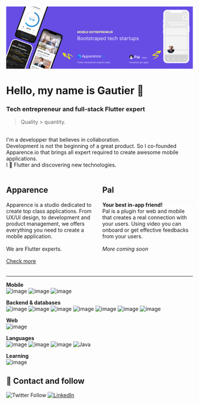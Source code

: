 <a href="https://apparence.io"><img src="https://github.com/g-apparence/g-apparence/blob/main/res/header.png?raw=true" alt="Apparence.io logo"></a>

# Hello, my name is Gautier 👋
### Tech entrepreneur and full-stack Flutter expert

> Quality > quantity.

<br>
I'm a developper that believes in collaboration. 
<br>
Development is not the beginning of a great product. So I co-founded Apparence.io that brings all expert required to create awesome mobile applications.<br> 
I 💙 Flutter and discovering new technologies.
<br>
<br>

<div style="display:flex; flex-direction: row; width: 100%;margin-bottom:32px">
    <div style="width: 50%">
        <h2>Apparence</h2>
        <div style="width:100%; border:0.1rem #fafafa solid;"></div>
        Apparence is a studio dedicated to create top class applications.
        From UX/UI design, to development and product management, we offers everything you need to create a mobile application.<br><br>
        We are Flutter experts.
        <a style="display:block; margin-top:16px" href="https://apparence.io">Check more</a>
    </div>
    <div style="width: 16px"></div>
    <div style="width: 50%">
        <h2>Pal</h2>
        <div style="width:100%; border:0.1rem #fafafa solid;"></div>
        <strong>Your best in-app friend!</strong><br>
        Pal is a plugin for web and mobile that creates a real connection with your users. Using video you can onboard or get effective feedbacks from your users.<br>
        <br>
        <i>More coming soon</i>
    </div>
</div>

------------

**Mobile**<br/>
![image](https://img.shields.io/badge/Flutter-02569B?style=for-the-badge&logo=flutter&logoColor=white)
![image](https://img.shields.io/badge/Android-3DDC84?style=for-the-badge&logo=android&logoColor=white)
![image](https://img.shields.io/badge/iOS-000000?style=for-the-badge&logo=ios&logoColor=white)

**Backend & databases**<br/>
![image](https://img.shields.io/badge/Quarkus-000000?style=for-the-badge&logo=quarkus)
![image](https://img.shields.io/badge/Spring-6DB33F?style=for-the-badge&logo=spring&logoColor=white)
![image](https://img.shields.io/badge/firebase-ffca28?style=for-the-badge&logo=firebase&logoColor=black)
![image](https://img.shields.io/badge/PostgreSQL-316192?style=for-the-badge&logo=postgresql&logoColor=white)
![image](https://img.shields.io/badge/MySQL-005C84?style=for-the-badge&logo=mysql&logoColor=white)
![image](https://img.shields.io/badge/Cassandra-1287B1?style=for-the-badge&logo=apache%20cassandra&logoColor=white)
![image](https://img.shields.io/badge/Elastic_Search-005571?style=for-the-badge&logo=elasticsearch&logoColor=white)

**Web**<br/>
![image](https://img.shields.io/badge/Angular-DD0031?style=for-the-badge&logo=angular&logoColor=white)

**Languages**<br/>
![image](https://img.shields.io/badge/Dart-0175C2?style=for-the-badge&logo=dart&logoColor=white)
![image](https://img.shields.io/badge/TypeScript-007ACC?style=for-the-badge&logo=typescript&logoColor=white)
![image](https://img.shields.io/badge/Kotlin-0095D5?&style=for-the-badge&logo=kotlin&logoColor=white)
![Java](https://img.shields.io/badge/Java-007396?style=for-the-badge&logo=java&logoColor=white&labelColor=101010)

**Learning**<br/>
![image](https://img.shields.io/badge/Rust-black?style=for-the-badge&logo=rust&logoColor=#E57324)


## 💬  Contact and follow

![Twitter Follow](https://img.shields.io/twitter/follow/mcflydev?color=blue&logo=twitter&logoColor=white&style=for-the-badge)
[![LinkedIn](https://img.shields.io/badge/linkedin-gautier-blue?style=for-the-badge&logo=linkedin&logoColor=white&labelColor=101010)](https://www.linkedin.com/in/gautier-siclon/)
